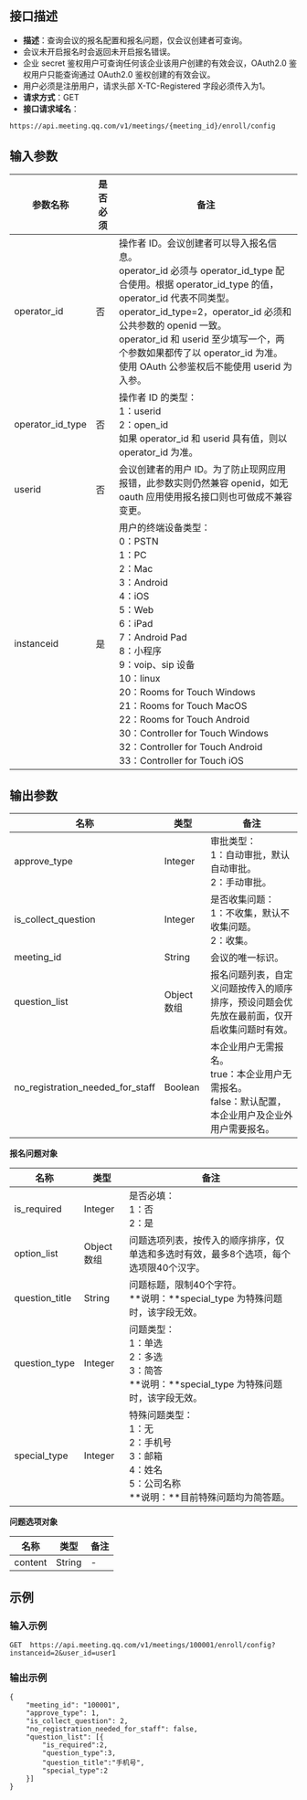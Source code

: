 ## 接口描述
- **描述**：查询会议的报名配置和报名问题，仅会议创建者可查询。
 - 会议未开启报名时会返回未开启报名错误。
 - 企业 secret 鉴权用户可查询任何该企业该用户创建的有效会议，OAuth2.0 鉴权用户只能查询通过 OAuth2.0 鉴权创建的有效会议。
 - 用户必须是注册用户，请求头部 X-TC-Registered 字段必须传入为1。
- **请求方式**：GET
- **接口请求域名**：
```plaintext
https://api.meeting.qq.com/v1/meetings/{meeting_id}/enroll/config
```


## 输入参数

| **参数名称** | **是否必须**| **备注**                                                     |
| ------------ | ------------  | ------------------------------------------------------------ |
| operator_id              | 否   |     操作者 ID。会议创建者可以导入报名信息。<br />operator_id 必须与 operator_id_type 配合使用。根据 operator_id_type 的值，operator_id 代表不同类型。<br />operator_id_type=2，operator_id 必须和公共参数的 openid 一致。<br />operator_id 和 userid 至少填写一个，两个参数如果都传了以 operator_id 为准。<br />使用 OAuth 公参鉴权后不能使用 userid 为入参。                                                     |
| operator_id_type              | 否   | 	操作者 ID 的类型：<br />1：userid<br />2：open_id<br />如果 operator_id 和 userid 具有值，则以 operator_id 为准。                                     |
| userid              | 否  |  	会议创建者的用户 ID。为了防止现网应用报错，此参数实则仍然兼容 openid，如无 oauth 应用使用报名接口则也可做成不兼容变更。  |
| instanceid   | 是             | 用户的终端设备类型：<br>0：PSTN<br>1：PC<br>2：Mac<br>3：Android<br>4：iOS<br>5：Web<br>6：iPad<br>7：Android Pad<br>8：小程序<br>9：voip、sip 设备<br>10：linux<br>20：Rooms for Touch Windows<br>21：Rooms for Touch MacOS<br>22：Rooms for Touch Android<br>30：Controller for Touch Windows<br>32：Controller for Touch Android<br>33：Controller for Touch iOS |

## 输出参数

| **名称**            | **类型**    | **备注**                                                     |
| ------------------- | ----------- | ------------------------------------------------------------ |
| approve_type        | Integer     | 审批类型：<br> 1：自动审批，默认自动审批。<br> 2：手动审批。                |
| is_collect_question | Integer     | 是否收集问题：<br> 1：不收集，默认不收集问题。<br> 2：收集。                 |
| meeting_id          | String      | 会议的唯一标识。                                              |
| question_list       | Object 数组 | 报名问题列表，自定义问题按传入的顺序排序，预设问题会优先放在最前面，仅开启收集问题时有效。 |
| no_registration_needed_for_staff      | Boolean | 本企业用户无需报名。<br> true：本企业用户无需报名。<br> false：默认配置，本企业用户及企业外用户需要报名。 |

**报名问题对象**

| **名称**       | **类型**    |  **备注**                                                     |
| -------------- | ----------- | ------------------------------------------------------------ |
| is_required    | Integer     | 是否必填：<br>1：否<br>2：是                                         |
| option_list    | Object 数组 | 问题选项列表，按传入的顺序排序，仅单选和多选时有效，最多8个选项，每个选项限40个汉字。 |
| question_title | String      | 问题标题，限制40个字符。<br>**说明：**special_type 为特殊问题时，该字段无效。 |
| question_type  | Integer     | 问题类型：<br>1：单选<br>2：多选<br>3：简答<br>**说明：**special_type 为特殊问题时，该字段无效。 |
| special_type   | Integer     |  特殊问题类型：<br>1：无<br>2：手机号<br>3：邮箱<br>4：姓名<br>5：公司名称<br>**说明：**目前特殊问题均为简答题。 |


**问题选项对象**

| **名称** | **类型** | **备注** |
| -------- | -------- |-------- |
| content  | String   |     -      |



## 示例
### 输入示例

```plaintext
GET  https://api.meeting.qq.com/v1/meetings/100001/enroll/config?instanceid=2&user_id=user1
```


### 输出示例

```plaintext
{
    "meeting_id": "100001",
    "approve_type": 1,
    "is_collect_question": 2,
    "no_registration_needed_for_staff": false,
    "question_list": [{
        "is_required":2,
        "question_type":3,
        "question_title":"手机号",
        "special_type":2
    }]
}
```
